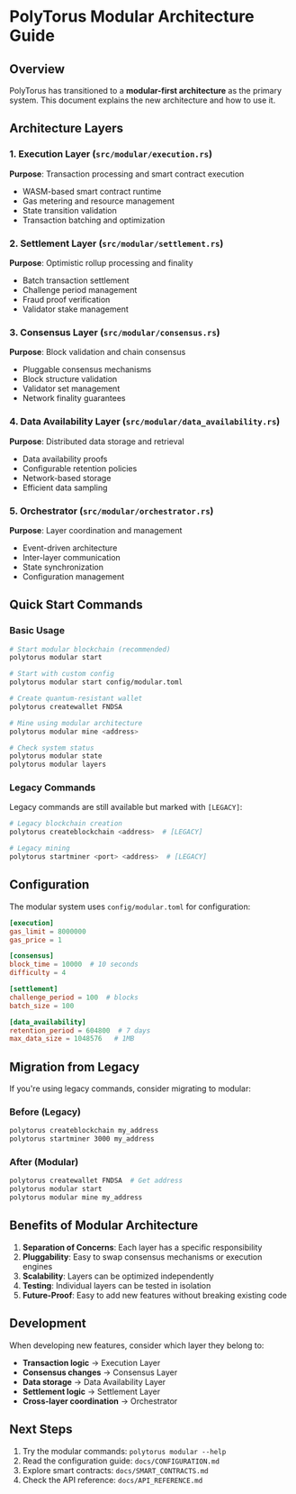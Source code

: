 # PolyTorus Modular Architecture Guide

## Overview

PolyTorus has transitioned to a **modular-first architecture** as the primary system. This document explains the new architecture and how to use it.

## Architecture Layers

### 1. Execution Layer (`src/modular/execution.rs`)
**Purpose**: Transaction processing and smart contract execution
- WASM-based smart contract runtime
- Gas metering and resource management
- State transition validation
- Transaction batching and optimization

### 2. Settlement Layer (`src/modular/settlement.rs`)
**Purpose**: Optimistic rollup processing and finality
- Batch transaction settlement
- Challenge period management
- Fraud proof verification
- Validator stake management

### 3. Consensus Layer (`src/modular/consensus.rs`)
**Purpose**: Block validation and chain consensus
- Pluggable consensus mechanisms
- Block structure validation
- Validator set management
- Network finality guarantees

### 4. Data Availability Layer (`src/modular/data_availability.rs`)
**Purpose**: Distributed data storage and retrieval
- Data availability proofs
- Configurable retention policies
- Network-based storage
- Efficient data sampling

### 5. Orchestrator (`src/modular/orchestrator.rs`)
**Purpose**: Layer coordination and management
- Event-driven architecture
- Inter-layer communication
- State synchronization
- Configuration management

## Quick Start Commands

### Basic Usage
```bash
# Start modular blockchain (recommended)
polytorus modular start

# Start with custom config
polytorus modular start config/modular.toml

# Create quantum-resistant wallet
polytorus createwallet FNDSA

# Mine using modular architecture
polytorus modular mine <address>

# Check system status
polytorus modular state
polytorus modular layers
```

### Legacy Commands
Legacy commands are still available but marked with `[LEGACY]`:
```bash
# Legacy blockchain creation
polytorus createblockchain <address>  # [LEGACY]

# Legacy mining
polytorus startminer <port> <address>  # [LEGACY]
```

## Configuration

The modular system uses `config/modular.toml` for configuration:

```toml
[execution]
gas_limit = 8000000
gas_price = 1

[consensus]
block_time = 10000  # 10 seconds
difficulty = 4

[settlement]
challenge_period = 100  # blocks
batch_size = 100

[data_availability]
retention_period = 604800  # 7 days
max_data_size = 1048576   # 1MB
```

## Migration from Legacy

If you're using legacy commands, consider migrating to modular:

### Before (Legacy)
```bash
polytorus createblockchain my_address
polytorus startminer 3000 my_address
```

### After (Modular)
```bash
polytorus createwallet FNDSA  # Get address
polytorus modular start
polytorus modular mine my_address
```

## Benefits of Modular Architecture

1. **Separation of Concerns**: Each layer has a specific responsibility
2. **Pluggability**: Easy to swap consensus mechanisms or execution engines
3. **Scalability**: Layers can be optimized independently
4. **Testing**: Individual layers can be tested in isolation
5. **Future-Proof**: Easy to add new features without breaking existing code

## Development

When developing new features, consider which layer they belong to:
- **Transaction logic** → Execution Layer
- **Consensus changes** → Consensus Layer
- **Data storage** → Data Availability Layer
- **Settlement logic** → Settlement Layer
- **Cross-layer coordination** → Orchestrator

## Next Steps

1. Try the modular commands: `polytorus modular --help`
2. Read the configuration guide: `docs/CONFIGURATION.md`
3. Explore smart contracts: `docs/SMART_CONTRACTS.md`
4. Check the API reference: `docs/API_REFERENCE.md`
